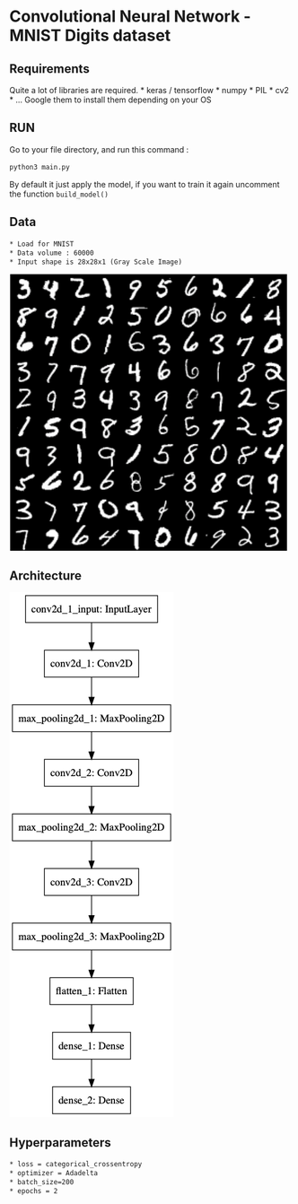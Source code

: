 # Convolutional Neural Network - MNIST Digits dataset
## Requirements
Quite a lot of libraries are required.
    * keras / tensorflow
    * numpy
    * PIL
    * cv2
    * ...
Google them to install them depending on your OS

## RUN
Go to your file directory, and run this command :
```bash
python3 main.py
```
By default it just apply the model, if you want to train it again
uncomment the function ```build_model()```

## Data
    * Load for MNIST
    * Data volume : 60000
    * Input shape is 28x28x1 (Gray Scale Image)
![alt text](model/data_sample.png "Sample")


## Architecture
![alt text](model/model.png "Model")

## Hyperparameters

    * loss = categorical_crossentropy
    * optimizer = Adadelta
    * batch_size=200
    * epochs = 2
